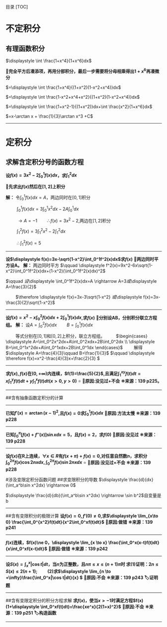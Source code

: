 目录
[TOC]
# 不定积分

## 有理函数积分

$\displaystyle \int \frac{1+x^4}{1+x^6}dx$

**🧠完全平方后凑添项，再用分部积分，最后一步需要将分母相乘得出$1+x^6$再凑微分**

$=\displaystyle  \int \frac{1+x^4}{(1+x^2)(1-x^2+x^4)}dx$

$=\displaystyle  \int \frac{1-x^2+x^4+x^2}{(1+x^2)(1-x^2+x^4)}dx$

$=\displaystyle \int \frac{1+x^2-1}{(1+x^2)}dx+\int \frac{x^2}{1+x^6}dx$

$=x-\arctan x + \frac{1}{3}\arctan x^3 +C$

****
# 定积分
## 求解含定积分号的函数方程

**设$f(x)=3x^2-2 \displaystyle \int_0^1 f(x)dx$，求$\displaystyle \int_1^2dx$**

**🧠先求出$f(x)$然后在$[1,2]$上积分**

**解：** 令$\displaystyle \int_0^1f(x)dx=A$，两边同时在$[0,1]$积分

$\qquad$ $\displaystyle \int_0^1f(x)dx=3\int_0^1x^2dx-2A\int_0^1dx$

$\qquad$ $\rightarrow A=-1\qquad \therefore f(x)=3x^2-2$,两边在$[1,2]$积分

$\qquad$ $\displaystyle  \int_1^2f(x)=3\int_1^2x^2-2\int _1^2dx$

$\qquad$ $\therefore \displaystyle \int_1^2f(x)=5$
****

**设$\displaystyle  f(x)=3x-\sqrt{1-x^2}\int_0^1f^2(x)dx$求$f(x)$**
**🧠两边同时平方设A。**
**解：** 两边同时平方
$\qquad \displaystyle f^2(x)=9x^2-6x\sqrt{1-x^2}\int_0^1f^2(x)dx+(1-x^2)(\int_0^1f^2(x)dx)^2$

$\qquad $设$\displaystyle \int_0^1f^2(x)dx=A \rightarrow A=3$或$\displaystyle A=\frac{3}{2}$

$\qquad$$\therefore \displaystyle f(x)=3x-3\sqrt{1-x^2} $或$\displaystyle f(x)=3x-\frac{3}{2}\sqrt{1-x^2}$

***
**设$\displaystyle f(x)=x^2-x\int_0^2f(x)dx+2\int_0^1f(x)dx$,求$f(x)$**
**🧠分别设AB，分别积分联立方程组。**
**解：** 设$\displaystyle A=\int_0^2 f(x)dx\qquad B=\int_0^1f(x)dx$

$\qquad$等式分别在$[0,1]$和$[0,2]$上积分，联立方程组。
$\qquad$$\begin{cases}
    \displaystyle A=\int_0^2x^2dx+A\int_0^2xdx+2B\int_0^2dx   \\
    \displaystyle B=\int_0^1x^2dx+A\int_0^1xdx+2B\int_0^1dx
\end{cases}$
$\qquad$解得$\displaystyle A=\frac{4}{3}\qquad B=\frac{1}{3}$
$\qquad \displaystyle \therefore f(x)=x^2-\frac{4}{3}x+\frac{2}{3} $

***
**求$f(x),f(x)$在$(0,+\infty)$内连续，$f(1)=\frac{5}{2}$,且满足$\displaystyle \int_1^{xy}f(t)dt=x\int_1^yf(t)dt+y\int_1^xf(t)dt(x>0,y>0)$**
⭐
**🚪原因:没见过+不会**
**⚛️来源：139 p225。**

***
##含有抽象函数定积分的计算
***
**已知$f'(x)=\arctan(x-1)^2$,且$f(x)=0$求$\displaystyle \int_0^1f(x)dx$**
**🚪原因:方法太慢**
**⚛️来源：139 p228**
***

**已知$\displaystyle \int_0^\pi[f(x)+f''(x)]\sin xdx=5$，且$f(x)=2$，求$f(0)$**
**🚪原因:没见过**
**⚛️来源：139 p228**
***
**设$f(x)$在R上连续，$\forall x\in R$有$f(x+\pi)+f(x)=0$,对任意自然数$n$，求积分$\displaystyle \int_0^{2\pi}f(x)\cos 2nxdx,\int_0^{2\pi}f(x)\sin 2nxdx$**
⭐
**🚪原因:没见过+不会**
**⚛️来源：139 p228**

#涉及变限定积分函数问题
##求变限积分的导数
$\displaystyle \frac{d}{dx}(\int_a^b\sin x^2dx) \rightarrow 0$

$\displaystyle \frac{d}{db}(\int_a^b\sin x^2dx) \rightarrow \sin b^2$自变量是b
***
##含有变限积分的极限计算
**设$f(x)=0,f'(0)\ne 0,$求$\displaystyle \lim_{x\to 0} \frac{\int_0^{x^2}f(t)dt}{x^2\int_0^xf(t)dt}$**
**🚪原因:做错**
**⚛️来源：139 p241**

***

**$f(x)$连续，$f(x)\ne 0，\displaystyle \lim_{x \to x} \frac{\int_0^x(x-t)f(t)dt}{x\int_0^xf(x-t)dt}$**
**🚪原因:做错**
**⚛️来源：139 p242**

***

**设$S(x)=\displaystyle \int_x^x|\cos t|dt$，当$n$为正整数，且$n\pi \leq x\leq(n+1)\pi$时
求(1)证明：$2n\leq S(x)\leq2(n+1);\qquad$(2)求$\displaystyle \lim_{n \to +\infty}\frac{\int_0^x|\cos t|dt}{x} $**
**🚪原因:不会**
**⚛️来源：139 p243**
**🏷️证明题**

***
##含有变限定积分的积分方程求解
**求$f(x)$，使当$x>-1$时满足方程$f(x)(1+\displaystyle \int_0^xf(t)dt)=\frac{xe^x}{2(1+x)^2}$** 
**🚪原因:不会**
**⚛️来源：139 p251**
**🏷️构造函数**

***

